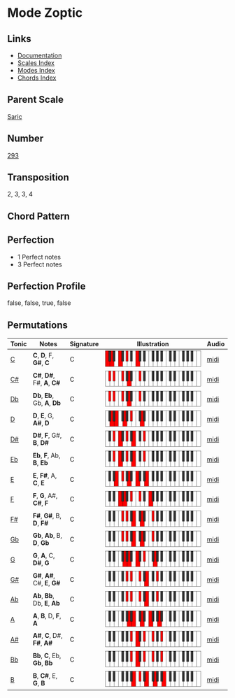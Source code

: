 # Mode Zoptic

## Links

- [Documentation](README.md)
- [Scales Index](Scales.md)
- [Modes Index](Modes.md)
- [Chords Index](Chords.md)

## Parent Scale

[Saric](ScaleSaric.md)

## Number

[293](https://ianring.com/musictheory/scales/293)

## Transposition

2, 3, 3, 4

## Chord Pattern



## Perfection

- 1 Perfect notes
- 3 Perfect notes

## Perfection Profile

false, false, true, false

## Permutations

| Tonic | Notes | Signature | Illustration | Audio |
|-------|-------|-----------|--------------|-------|
| [C](ModeCNaturalZoptic.md) | **C**, **D**, F, **G#**, **C** | C | ![CNaturalZoptic](ModeCNaturalZoptic.png) | [midi](https://github.com/edipermadi/music/blob/main/docs/ModeCNaturalZoptic.mid?raw=true) |
| [C#](ModeCSharpZoptic.md) | **C#**, **D#**, F#, **A**, **C#** | C | ![CSharpZoptic](ModeCSharpZoptic.png) | [midi](https://github.com/edipermadi/music/blob/main/docs/ModeCSharpZoptic.mid?raw=true) |
| [Db](ModeDFlatZoptic.md) | **Db**, **Eb**, Gb, **A**, **Db** | C | ![DFlatZoptic](ModeDFlatZoptic.png) | [midi](https://github.com/edipermadi/music/blob/main/docs/ModeDFlatZoptic.mid?raw=true) |
| [D](ModeDNaturalZoptic.md) | **D**, **E**, G, **A#**, **D** | C | ![DNaturalZoptic](ModeDNaturalZoptic.png) | [midi](https://github.com/edipermadi/music/blob/main/docs/ModeDNaturalZoptic.mid?raw=true) |
| [D#](ModeDSharpZoptic.md) | **D#**, **F**, G#, **B**, **D#** | C | ![DSharpZoptic](ModeDSharpZoptic.png) | [midi](https://github.com/edipermadi/music/blob/main/docs/ModeDSharpZoptic.mid?raw=true) |
| [Eb](ModeEFlatZoptic.md) | **Eb**, **F**, Ab, **B**, **Eb** | C | ![EFlatZoptic](ModeEFlatZoptic.png) | [midi](https://github.com/edipermadi/music/blob/main/docs/ModeEFlatZoptic.mid?raw=true) |
| [E](ModeENaturalZoptic.md) | **E**, **F#**, A, **C**, **E** | C | ![ENaturalZoptic](ModeENaturalZoptic.png) | [midi](https://github.com/edipermadi/music/blob/main/docs/ModeENaturalZoptic.mid?raw=true) |
| [F](ModeFNaturalZoptic.md) | **F**, **G**, A#, **C#**, **F** | C | ![FNaturalZoptic](ModeFNaturalZoptic.png) | [midi](https://github.com/edipermadi/music/blob/main/docs/ModeFNaturalZoptic.mid?raw=true) |
| [F#](ModeFSharpZoptic.md) | **F#**, **G#**, B, **D**, **F#** | C | ![FSharpZoptic](ModeFSharpZoptic.png) | [midi](https://github.com/edipermadi/music/blob/main/docs/ModeFSharpZoptic.mid?raw=true) |
| [Gb](ModeGFlatZoptic.md) | **Gb**, **Ab**, B, **D**, **Gb** | C | ![GFlatZoptic](ModeGFlatZoptic.png) | [midi](https://github.com/edipermadi/music/blob/main/docs/ModeGFlatZoptic.mid?raw=true) |
| [G](ModeGNaturalZoptic.md) | **G**, **A**, C, **D#**, **G** | C | ![GNaturalZoptic](ModeGNaturalZoptic.png) | [midi](https://github.com/edipermadi/music/blob/main/docs/ModeGNaturalZoptic.mid?raw=true) |
| [G#](ModeGSharpZoptic.md) | **G#**, **A#**, C#, **E**, **G#** | C | ![GSharpZoptic](ModeGSharpZoptic.png) | [midi](https://github.com/edipermadi/music/blob/main/docs/ModeGSharpZoptic.mid?raw=true) |
| [Ab](ModeAFlatZoptic.md) | **Ab**, **Bb**, Db, **E**, **Ab** | C | ![AFlatZoptic](ModeAFlatZoptic.png) | [midi](https://github.com/edipermadi/music/blob/main/docs/ModeAFlatZoptic.mid?raw=true) |
| [A](ModeANaturalZoptic.md) | **A**, **B**, D, **F**, **A** | C | ![ANaturalZoptic](ModeANaturalZoptic.png) | [midi](https://github.com/edipermadi/music/blob/main/docs/ModeANaturalZoptic.mid?raw=true) |
| [A#](ModeASharpZoptic.md) | **A#**, **C**, D#, **F#**, **A#** | C | ![ASharpZoptic](ModeASharpZoptic.png) | [midi](https://github.com/edipermadi/music/blob/main/docs/ModeASharpZoptic.mid?raw=true) |
| [Bb](ModeBFlatZoptic.md) | **Bb**, **C**, Eb, **Gb**, **Bb** | C | ![BFlatZoptic](ModeBFlatZoptic.png) | [midi](https://github.com/edipermadi/music/blob/main/docs/ModeBFlatZoptic.mid?raw=true) |
| [B](ModeBNaturalZoptic.md) | **B**, **C#**, E, **G**, **B** | C | ![BNaturalZoptic](ModeBNaturalZoptic.png) | [midi](https://github.com/edipermadi/music/blob/main/docs/ModeBNaturalZoptic.mid?raw=true) |
